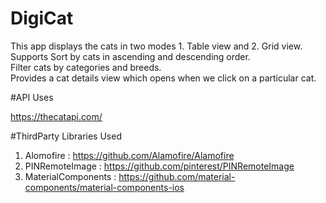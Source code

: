 # DigiCat
This app displays the cats in two modes 1. Table view and 2. Grid view. <br />
Supports Sort by cats in ascending and descending order. <br />
Filter cats by categories and breeds. <br />
Provides a cat details view which opens when we click on a particular cat.


#API Uses

https://thecatapi.com/

#ThirdParty Libraries Used

1. Alomofire : https://github.com/Alamofire/Alamofire
2. PINRemoteImage : https://github.com/pinterest/PINRemoteImage
3. MaterialComponents : https://github.com/material-components/material-components-ios
